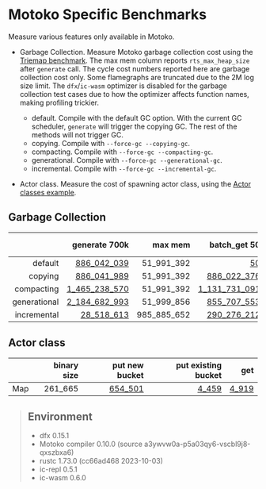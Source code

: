 # Motoko Specific Benchmarks

Measure various features only available in Motoko.

* Garbage Collection. Measure Motoko garbage collection cost using the [Triemap benchmark](https://github.com/dfinity/canister-profiling/blob/main/collections/motoko/src/triemap.mo). The max mem column reports `rts_max_heap_size` after `generate` call. The cycle cost numbers reported here are garbage collection cost only. Some flamegraphs are truncated due to the 2M log size limit. The `dfx`/`ic-wasm` optimizer is disabled for the garbage collection test cases due to how the optimizer affects function names, making profiling trickier.

  - default. Compile with the default GC option. With the current GC scheduler, `generate` will trigger the copying GC. The rest of the methods will not trigger GC.
  - copying. Compile with `--force-gc --copying-gc`.
  - compacting. Compile with `--force-gc --compacting-gc`.
  - generational. Compile with `--force-gc --generational-gc`.
  - incremental. Compile with `--force-gc --incremental-gc`.

* Actor class. Measure the cost of spawning actor class, using the [Actor classes example](https://github.com/dfinity/examples/tree/master/motoko/classes).




## Garbage Collection

| |generate 700k|max mem|batch_get 50|batch_put 50|batch_remove 50|
|--:|--:|--:|--:|--:|--:|
|default|[886_042_039](default_init.svg)|51_991_392|[50](default_get.svg)|[50](default_put.svg)|[50](default_remove.svg)|
|copying|[886_041_989](copying_init.svg)|51_991_392|[886_022_376](copying_get.svg)|[886_091_464](copying_put.svg)|[886_024_532](copying_remove.svg)|
|compacting|[1_465_238_570](compacting_init.svg)|51_991_392|[1_131_731_091](compacting_get.svg)|[1_337_770_735](compacting_put.svg)|[1_364_176_230](compacting_remove.svg)|
|generational|[2_184_682_993](generational_init.svg)|51_999_856|[855_707_553](generational_get.svg)|[1_057_808](generational_put.svg)|[947_924](generational_remove.svg)|
|incremental|[28_518_613](incremental_init.svg)|985_885_652|[290_276_212](incremental_get.svg)|[292_998_697](incremental_put.svg)|[292_988_797](incremental_remove.svg)|


## Actor class

| |binary size|put new bucket|put existing bucket|get|
|--|--:|--:|--:|--:|
|Map|261_665|[654_501](map_put.svg)|[4_459](map_put_existing.svg)|[4_919](map_get.svg)|

> ## Environment
> * dfx 0.15.1
> * Motoko compiler 0.10.0 (source a3ywvw0a-p5a03qy6-vscbl9j8-qxszbxa6)
> * rustc 1.73.0 (cc66ad468 2023-10-03)
> * ic-repl 0.5.1
> * ic-wasm 0.6.0
